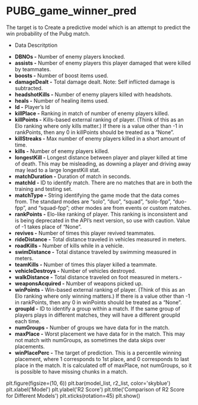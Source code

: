 # PUBG_game_winner_pred
The target is to Create a predictive model which is an attempt to predict the win probability of the Pubg match.

* Data Descritption

- <b>DBNOs -</b> Number of enemy players knocked.
- **assists -** Number of enemy players this player damaged that were killed by teammates.
- **boosts -** Number of boost items used.
- **damageDealt -** Total damage dealt. Note: Self inflicted damage is subtracted.
- **headshotKills -** Number of enemy players killed with headshots.
- **heals -** Number of healing items used.
- **Id -** Player’s Id
- **killPlace -** Ranking in match of number of enemy players killed.
- **killPoints -** Kills-based external ranking of player. (Think of this as an Elo ranking where only kills matter.) If there is a value other than -1 in rankPoints, then any 0 in killPoints should be treated as a “None”.
- **killStreaks -** Max number of enemy players killed in a short amount of time.
- **kills -** Number of enemy players killed.
- **longestKill -** Longest distance between player and player killed at time of death. This may be misleading, as downing a player and driving away may lead to a large longestKill stat.
- **matchDuration -** Duration of match in seconds.
- **matchId -** ID to identify match. There are no matches that are in both the training and testing set.
- **matchType -** String identifying the game mode that the data comes from. The standard modes are “solo”, “duo”, “squad”, “solo-fpp”, “duo-fpp”, and “squad-fpp”; other modes are from events or custom matches.
- **rankPoints -** Elo-like ranking of player. This ranking is inconsistent and is being deprecated in the API’s next version, so use with caution. Value of -1 takes place of “None”.
- **revives -** Number of times this player revived teammates.
- **rideDistance -** Total distance traveled in vehicles measured in meters.
- **roadKills -** Number of kills while in a vehicle.
- **swimDistance -** Total distance traveled by swimming measured in meters.
- **teamKills -** Number of times this player killed a teammate.
- **vehicleDestroys -** Number of vehicles destroyed.
- **walkDistance -** Total distance traveled on foot measured in meters.- 
- **weaponsAcquired -** Number of weapons picked up.
- **winPoints -** Win-based external ranking of player. (Think of this as an Elo ranking where only winning matters.) If there is a value other than -1 in rankPoints, then any 0 in winPoints should be treated as a “None”.
- **groupId -** ID to identify a group within a match. If the same group of players plays in different matches, they will have a different groupId each time.
- **numGroups -** Number of groups we have data for in the match.
- **maxPlace -** Worst placement we have data for in the match. This may not match with numGroups, as sometimes the data skips over placements.
- **winPlacePerc -** The target of prediction. This is a percentile winning placement, where 1 corresponds to 1st place, and 0 corresponds to last place in the match. It is calculated off of maxPlace, not numGroups, so it is possible to have missing chunks in a match.

plt.figure(figsize=(10, 6))
plt.bar(model_list, r2_list, color='skyblue')
plt.xlabel('Model')
plt.ylabel('R2 Score')
plt.title('Comparison of R2 Score for Different Models')
plt.xticks(rotation=45)
plt.show()
